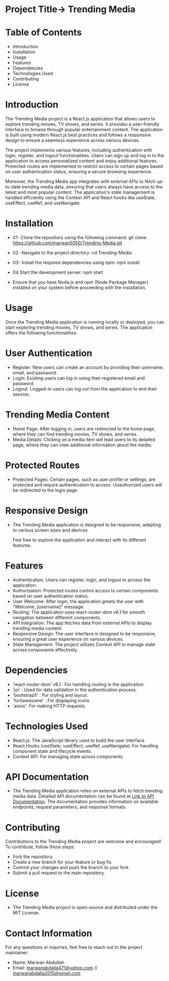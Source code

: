 # Project Title-> Trending Media

# Table of Contents
- Introduction
- Installation
- Usage
- Features
- Dependencies
- Technologies Used
- Contributing
- License

# Introduction

The Trending Media project is a React.js application that allows users to explore trending movies, TV shows, and series. It provides a user-friendly interface to browse through popular entertainment content. The application is built using modern React.js best practices and follows a responsive design to ensure a seamless experience across various devices.

The project implements various features, including authentication with login, register, and logout functionalities. Users can sign up and log in to the application to access personalized content and enjoy additional features. Protected routes are implemented to restrict access to certain pages based on user authentication status, ensuring a secure browsing experience.

Moreover, the Trending Media app integrates with external APIs to fetch up-to-date trending media data, ensuring that users always have access to the latest and most popular content. The application's state management is handled efficiently using the Context API and React hooks like useState, useEffect, useRef, and useNavigate.

# Installation

- 01- Clone the repository using the following command:
     git clone https://github.com/marwan5050/Trending-Media.git

- 02- Navigate to the project directory:
    cd Trending-Media

- 03- Install the required dependencies using npm:
    npm install
  
- 04 Start the development server:
    npm start

- Ensure that you have Node.js and npm (Node Package Manager) installed on your system before proceeding with the installation.

# Usage

Once the Trending Media application is running locally or deployed, you can start exploring trending movies, TV shows, and series. The application offers the following functionalities:

# User Authentication

- Register: New users can create an account by providing their username, email, and password.
- Login: Existing users can log in using their registered email and password.
- Logout: Logged-in users can log out from the application to end their session.

# Trending Media Content

  - Home Page: After logging in, users are redirected to the home page, where they can find trending movies, TV shows, and series.
  - Media Details: Clicking on a media item will lead users to its detailed page, where they can view additional information about the media.

# Protected Routes

- Protected Pages: Certain pages, such as user profile or settings, are protected and require authentication to access. Unauthorized users will be redirected to the login page.

# Responsive Design

- The Trending Media application is designed to be responsive, adapting to various screen sizes and devices.
  
  Feel free to explore the application and interact with its different features.


# Features

- Authentication: Users can register, login, and logout to access the application.
- Authorization: Protected routes control access to certain components based on user authentication status.
- User Welcome: After login, the application greets the user with "Welcome, [username]" message.
- Routing: The application uses react-router-dom v6.1 for smooth navigation between different components.
- API Integration: The app fetches data from external APIs to display trending media content.
- Responsive Design: The user interface is designed to be responsive, ensuring a great user experience on various devices.
- State Management: The project utilizes Context API to manage state across components effectively.

# Dependencies

- 'react-router-dom' v6.1 : For handling routing in the application.
- 'joi' : Used for data validation in the authentication process.
- 'bootstrap5' : For styling and layout.
- 'fontawesome' : For displaying icons.
- 'axios': For making HTTP requests.

# Technologies Used

- React.js: The JavaScript library used to build the user interface.
- React Hooks (useState, useEffect, useRef, useNavigate): For handling component state and lifecycle events.
- Context API: For managing state across components.

# API Documentation

- The Trending Media application relies on external APIs to fetch trending media data. Detailed API documentation can be found at [Link to API Documentation](https://developer.themoviedb.org/docs). The documentation provides information on available endpoints, request parameters, and response formats.


# Contributing

Contributions to the Trending Media project are welcome and encouraged! To contribute, follow these steps:

- Fork the repository.
- Create a new branch for your feature or bug fix.
- Commit your changes and push the branch to your fork.
- Submit a pull request to the main repository.

# License

- The Trending Media project is open-source and distributed under the MIT License.


# Contact Information

For any questions or inquiries, feel free to reach out to the project maintainer:

- Name: Marwan Abdullah
- Email: marwanabdalla471@yahoo.com  // marwanabdalla2015@gmail.com




